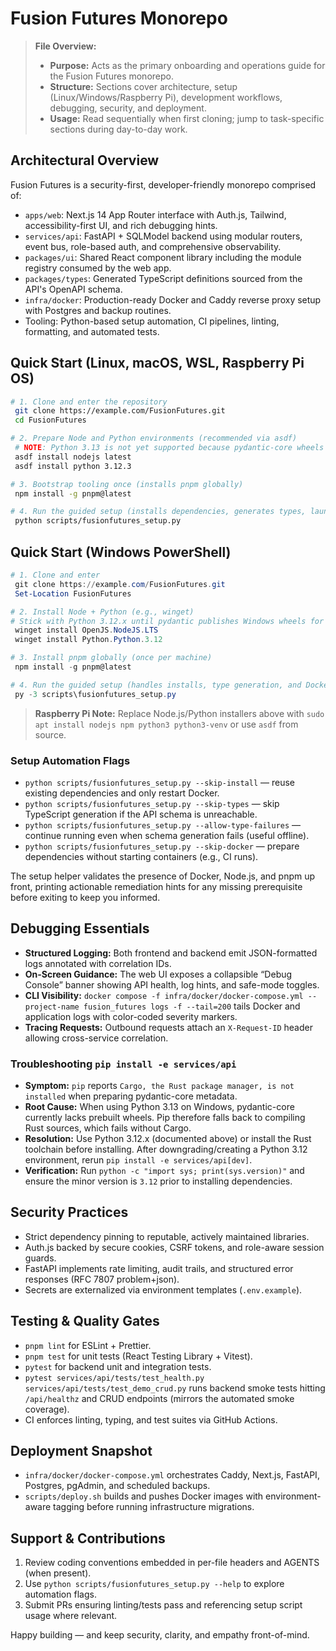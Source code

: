 # Fusion Futures Monorepo

> **File Overview:**
> - **Purpose:** Acts as the primary onboarding and operations guide for the Fusion Futures monorepo.
> - **Structure:** Sections cover architecture, setup (Linux/Windows/Raspberry Pi), development workflows, debugging, security, and deployment.
> - **Usage:** Read sequentially when first cloning; jump to task-specific sections during day-to-day work.

## Architectural Overview

Fusion Futures is a security-first, developer-friendly monorepo comprised of:

- `apps/web`: Next.js 14 App Router interface with Auth.js, Tailwind, accessibility-first UI, and rich debugging hints.
- `services/api`: FastAPI + SQLModel backend using modular routers, event bus, role-based auth, and comprehensive observability.
- `packages/ui`: Shared React component library including the module registry consumed by the web app.
- `packages/types`: Generated TypeScript definitions sourced from the API's OpenAPI schema.
- `infra/docker`: Production-ready Docker and Caddy reverse proxy setup with Postgres and backup routines.
- Tooling: Python-based setup automation, CI pipelines, linting, formatting, and automated tests.

## Quick Start (Linux, macOS, WSL, Raspberry Pi OS)

```bash
# 1. Clone and enter the repository
 git clone https://example.com/FusionFutures.git
 cd FusionFutures

# 2. Prepare Node and Python environments (recommended via asdf)
 # NOTE: Python 3.13 is not yet supported because pydantic-core wheels are unavailable for Windows users.
 asdf install nodejs latest
 asdf install python 3.12.3

# 3. Bootstrap tooling once (installs pnpm globally)
 npm install -g pnpm@latest

# 4. Run the guided setup (installs dependencies, generates types, launches Docker)
 python scripts/fusionfutures_setup.py
```

## Quick Start (Windows PowerShell)

```powershell
# 1. Clone and enter
 git clone https://example.com/FusionFutures.git
 Set-Location FusionFutures

# 2. Install Node + Python (e.g., winget)
# Stick with Python 3.12.x until pydantic publishes Windows wheels for 3.13 to avoid forced Rust builds.
 winget install OpenJS.NodeJS.LTS
 winget install Python.Python.3.12

# 3. Install pnpm globally (once per machine)
 npm install -g pnpm@latest

# 4. Run the guided setup (handles installs, type generation, and Docker)
 py -3 scripts\fusionfutures_setup.py
```

> **Raspberry Pi Note:** Replace Node.js/Python installers above with `sudo apt install nodejs npm python3 python3-venv` or use `asdf` from source.

### Setup Automation Flags

- `python scripts/fusionfutures_setup.py --skip-install` &mdash; reuse existing dependencies and only restart Docker.
- `python scripts/fusionfutures_setup.py --skip-types` &mdash; skip TypeScript generation if the API schema is unreachable.
- `python scripts/fusionfutures_setup.py --allow-type-failures` &mdash; continue running even when schema generation fails (useful offline).
- `python scripts/fusionfutures_setup.py --skip-docker` &mdash; prepare dependencies without starting containers (e.g., CI runs).

The setup helper validates the presence of Docker, Node.js, and pnpm up front, printing actionable remediation hints for any
missing prerequisite before exiting to keep you informed.

## Debugging Essentials

- **Structured Logging:** Both frontend and backend emit JSON-formatted logs annotated with correlation IDs.
- **On-Screen Guidance:** The web UI exposes a collapsible “Debug Console” banner showing API health, log hints, and safe-mode toggles.
- **CLI Visibility:** `docker compose -f infra/docker/docker-compose.yml --project-name fusion_futures logs -f --tail=200` tails
  Docker and application logs with color-coded severity markers.
- **Tracing Requests:** Outbound requests attach an `X-Request-ID` header allowing cross-service correlation.

### Troubleshooting `pip install -e services/api`

- **Symptom:** `pip` reports `Cargo, the Rust package manager, is not installed` when preparing pydantic-core metadata.
- **Root Cause:** When using Python 3.13 on Windows, pydantic-core currently lacks prebuilt wheels. Pip therefore falls back to compiling Rust sources, which fails without Cargo.
- **Resolution:** Use Python 3.12.x (documented above) or install the Rust toolchain before installing. After downgrading/creating a Python 3.12 environment, rerun `pip install -e services/api[dev]`.
- **Verification:** Run `python -c "import sys; print(sys.version)"` and ensure the minor version is `3.12` prior to installing dependencies.

## Security Practices

- Strict dependency pinning to reputable, actively maintained libraries.
- Auth.js backed by secure cookies, CSRF tokens, and role-aware session guards.
- FastAPI implements rate limiting, audit trails, and structured error responses (RFC 7807 problem+json).
- Secrets are externalized via environment templates (`.env.example`).

## Testing & Quality Gates

- `pnpm lint` for ESLint + Prettier.
- `pnpm test` for unit tests (React Testing Library + Vitest).
- `pytest` for backend unit and integration tests.
- `pytest services/api/tests/test_health.py services/api/tests/test_demo_crud.py` runs backend smoke tests hitting `/api/healthz`
  and CRUD endpoints (mirrors the automated smoke coverage).
- CI enforces linting, typing, and test suites via GitHub Actions.

## Deployment Snapshot

- `infra/docker/docker-compose.yml` orchestrates Caddy, Next.js, FastAPI, Postgres, pgAdmin, and scheduled backups.
- `scripts/deploy.sh` builds and pushes Docker images with environment-aware tagging before running infrastructure migrations.

## Support & Contributions

1. Review coding conventions embedded in per-file headers and AGENTS (when present).
2. Use `python scripts/fusionfutures_setup.py --help` to explore automation flags.
3. Submit PRs ensuring linting/tests pass and referencing setup script usage where relevant.

Happy building — and keep security, clarity, and empathy front-of-mind.
